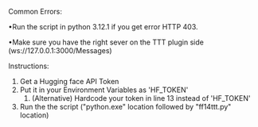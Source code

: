 Common Errors:

•Run the script in python 3.12.1 if you get error HTTP 403.

•Make sure you have the right sever on the TTT plugin side (ws://127.0.0.1:3000/Messages)



Instructions:

1. Get a Hugging face API Token
2. Put it in your Environment Variables as 'HF_TOKEN'
   1. (Alternative) Hardcode your token in line 13 instead of 'HF_TOKEN'
3. Run the the script ("python.exe" location followed by "ff14ttt.py" location)

